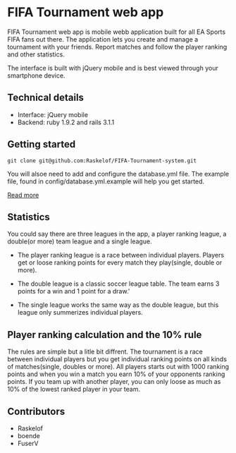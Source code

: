 FIFA Tournament web app
=============

FIFA Tournament web app is mobile webb application built for all EA Sports FIFA fans out there. The application lets you create and manage a tournament with your friends. Report matches and follow the player ranking and other statistics.

The interface is built with jQuery mobile and is best viewed through your smartphone device.

Technical details
-------------

* Interface: jQuery mobile
* Backend: ruby 1.9.2 and rails 3.1.1

Getting started
-------------

	git clone git@github.com:Raskelof/FIFA-Tournament-system.git
	
You will alsoe need to add and configure the database.yml file. The example file, found in config/database.yml.example will help you get started.

[Read more](http://www.monkeysinaflow.com/2012/02/24/fifa-tournament-web-app "www.monkeysinaflow.com")

Statistics
-------------

You could say there are three leagues in the app, a player ranking league, a double(or more) team league and a single league.

* The player ranking league is a race between individual players. Players get or loose ranking points for every match they play(single, double or more).

* The double league is a classic soccer league table. The team earns 3 points for a win and 1 point for a draw.' 

* The single league works the same way as the double league, but this league only summerizes individual players.


Player ranking calculation and the 10% rule
-------------

The rules are simple but a litle bit diffrent. The tournament is a race between individual players but you get individual ranking points on all kinds of matches(single, doubles or more).  All players starts out with 1000 ranking points and when you win a match you earn 10% of your opponents ranking points. If you team up with another player, you can only loose as much as 10% of the lowest ranked player in your team.

Contributors
-------------

* Raskelof
* boende
* FuserV


